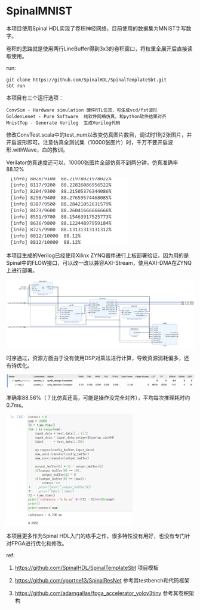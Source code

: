 # SpinalMNIST

本项目使用Spinal HDL实现了卷积神经网络，目前使用的数据集为MNIST手写数字。



卷积的思路就是使用两行LineBuffer得到3x3的卷积窗口，将权重全展开后直接读取使用。



run:

```
git clone https://github.com/SpinalHDL/SpinalTemplateSbt.git
sbt run
```

本项目有三个运行选项：

```
ConvSim - Hardware simulation 硬件RTL仿真，可生成vcd/fst波形
GoldenLenet - Pure Software  纯软件网络仿真，和python软件结果对齐
MnistTop - Generate Verilog  生成Verilog代码
```



修改ConvTest.scala中的test_num以改变仿真图片数目，调试时1到2张图片，并开启波形即可。注意仿真全测试集（10000张图片）时，千万不要开启波形.withWave，血的教训。

Verilator仿真速度还可以，10000张图片全部仿真不到两分钟，仿真准确率88.12%

<img src=".\readme.assets\image-20230624102325391.png" alt="image-20230624102325391" style="zoom: 50%;" />



本项目生成的Verilog已经使用Xilinx ZYNQ器件进行上板部署验证，因为用的是Spinal中的FLOW接口，可以改一改以兼容AXI-Stream，使用AXI-DMA在ZYNQ上进行部署。

![image-20230624101125388](.\readme.assets\image-20230624101125388.png)

时序通过，资源方面由于没有使用DSP对乘法进行计算，导致资源消耗偏多，还有待优化。

![image-20230624101147842](.\readme.assets\image-20230624101147842.png)



准确率88.56%（？比仿真还高，可能是操作没完全对齐），平均每次推理耗时约0.7ms。

<img src=".\readme.assets\8d05aafe82ad590ae10b97a5fbf2a71.png" alt="8d05aafe82ad590ae10b97a5fbf2a71" style="zoom:33%;" />



本项目更多作为Spinal HDL入门的练手之作，很多特性没有用好，也没有专门针对FPGA进行优化和修改。

ref:

1. https://github.com/SpinalHDL/SpinalTemplateSbt 项目模板

2. https://github.com/yportne13/SpinalResNet 参考其testbench和代码框架

3. https://github.com/adamgallas/fpga_accelerator_yolov3tiny 参考其卷积架构

